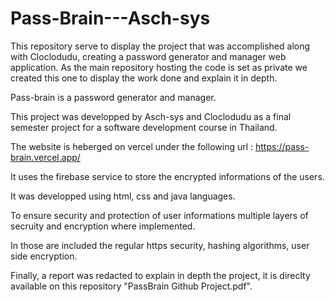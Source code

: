 # Pass-Brain---Asch-sys
This repository serve to display the project that was accomplished along with Cloclodudu, creating a password generator and manager web application.
As the main repository hosting the code is set as private we created this one to display the work done and explain it in depth.


Pass-brain is a password generator and manager.

This project was developped by Asch-sys and Cloclodudu as a final semester project for a software development course in Thailand.

The website is heberged on vercel under the following url : https://pass-brain.vercel.app/

It uses the firebase service to store the encrypted informations of the users.

It was developped using html, css and java languages.

To ensure security and protection of user informations multiple layers of secruity and encryption where implemented.

In those are included the regular https security, hashing algorithms, user side encryption.

Finally, a report was redacted to explain in depth the project, it is direclty available on this repository "PassBrain Github Project.pdf".
